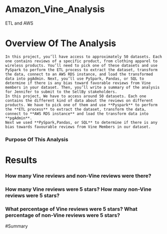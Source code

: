 # Amazon_Vine_Analysis
ETL and AWS
# Overview Of The Analysis
    In this project, you’ll have access to approximately 50 datasets. Each one contains reviews of a specific product, from clothing apparel to wireless products. You’ll need to pick one of these datasets and use PySpark to perform the ETL process to extract the dataset, transform the data, connect to an AWS RDS instance, and load the transformed data into pgAdmin. Next, you’ll use PySpark, Pandas, or SQL to determine if there is any bias toward favorable reviews from Vine members in your dataset. Then, you’ll write a summary of the analysis for Jennifer to submit to the SellBy stakeholders.
    In this project, We have to access around 50 datasets. Each one contains the different kind of data about the reviews on different products. We have to pick one of them and use **Pyspark** to perform the **ETL process** to extract the dataset, transform the data, connect to **AWS RDS instance** and load the transform data into **pgAdmin**.
    Next we used **PySpark,Pandas, or SQL** to determine if there is any bias towards favourable reviews from Vine Members in our dataset.
### Purpose Of This Analysis
# Results
### How many Vine reviews and non-Vine reviews were there?
### How many Vine reviews were 5 stars? How many non-Vine reviews were 5 stars?
### What percentage of Vine reviews were 5 stars? What percentage of non-Vine reviews were 5 stars?

#Summary
